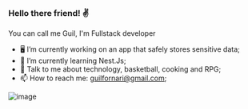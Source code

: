 ### Hello there friend! :v:

You can call me Guil, I'm Fullstack developer 
<!--
**guilfornari/guilfornari** is a ✨ _special_ ✨ repository because its `README.md` (this file) appears on your GitHub profile.

Here are some ideas to get you started:
-->
- :desktop_computer: I’m currently working on an app that safely stores sensitive data;
- 🌱 I’m currently learning Nest.Js;
- 💬 Talk to me about technology, basketball, cooking and RPG;
- 📫 How to reach me: guilfornari@gmail.com;



![image](https://img.shields.io/badge/Express%20js-000000?style=for-the-badge&logo=express&logoColor=white)

